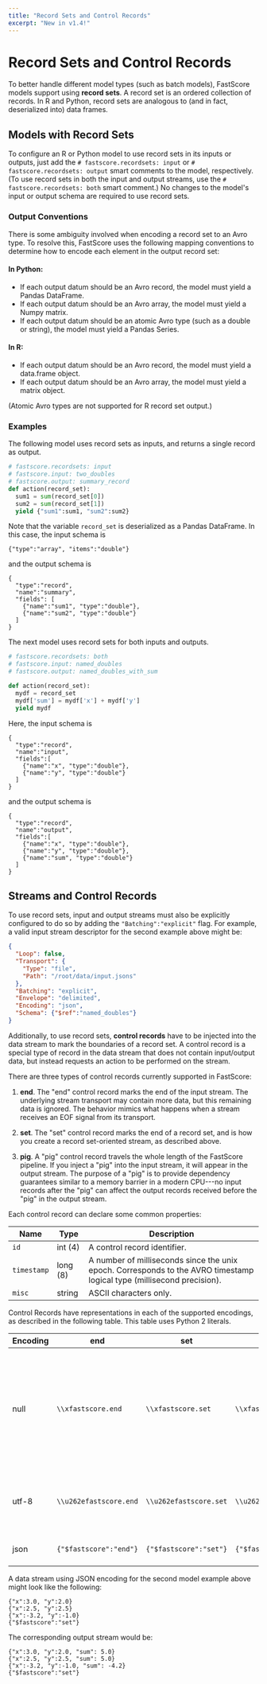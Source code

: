 ```yaml
---
title: "Record Sets and Control Records"
excerpt: "New in v1.4!"
---
```

# Record Sets and Control Records

To better handle different model types (such as batch models), FastScore models support using **record sets**. A record set is an ordered collection of records. In R and Python, record sets are analogous to (and in fact, deserialized into) data frames.

## Models with Record Sets

To configure an R or Python model to use record sets in its inputs or outputs, just add the `# fastscore.recordsets: input` or `# fastscore.recordsets: output` smart comments to the model, respectively. (To use record sets in both the input and output streams, use the `# fastscore.recordsets: both` smart comment.) No changes to the model's input or output schema are required to use record sets.

### Output Conventions

There is some ambiguity involved when encoding a record set to an Avro type. To resolve this, FastScore uses the following mapping conventions to determine how to encode each element in the output record set:

#### In Python:

* If each output datum should be an Avro record, the model must yield a Pandas DataFrame.
* If each output datum should be an Avro array, the model must yield a Numpy matrix.
* If each output datum should be an atomic Avro type (such as a double or string), the model must yield a Pandas Series.

#### In R:

* If each output datum should be an Avro record, the model must yield a data.frame object.
* If each output datum should be an Avro array, the model must yield a matrix object.

(Atomic Avro types are not supported for R record set output.)

### Examples

The following model uses record sets as inputs, and returns a single record as output. 
``` python
# fastscore.recordsets: input
# fastscore.input: two_doubles
# fastscore.output: summary_record
def action(record_set):
  sum1 = sum(record_set[0])
  sum2 = sum(record_set[1])
  yield {"sum1":sum1, "sum2":sum2}
```

Note that the variable `record_set` is deserialized as a Pandas DataFrame. In this case, the input schema is
```
{"type":"array", "items":"double"}
```
and the output schema is
```
{
  "type":"record", 
  "name":"summary", 
  "fields": [
    {"name":"sum1", "type":"double"},
    {"name":"sum2", "type":"double"}
  ]
}
```

The next model uses record sets for both inputs and outputs. 
``` python
# fastscore.recordsets: both
# fastscore.input: named_doubles
# fastscore.output: named_doubles_with_sum

def action(record_set):
  mydf = record_set
  mydf['sum'] = mydf['x'] + mydf['y']
  yield mydf
```

Here, the input schema is
```
{
  "type":"record",
  "name":"input",
  "fields":[
    {"name":"x", "type":"double"},
    {"name":"y", "type":"double"}
  ]
}
```

and the output schema is
```
{
  "type":"record",
  "name":"output",
  "fields":[
    {"name":"x", "type":"double"},
    {"name":"y", "type":"double"},
    {"name":"sum", "type":"double"}
  ]
}
```

## Streams and Control Records

To use record sets, input and output streams must also be explicitly configured to do so by adding the `"Batching":"explicit"` flag. For example, a valid input stream descriptor for the second example above might be:
``` json
{
  "Loop": false,
  "Transport": {
    "Type": "file",
    "Path": "/root/data/input.jsons"
  },
  "Batching": "explicit",
  "Envelope": "delimited",
  "Encoding": "json",
  "Schema": {"$ref":"named_doubles"}
}
```

Additionally, to use record sets, **control records** have to be injected into the data stream to mark the boundaries of a record set. A control record is a special type of record in the data stream that does not contain input/output data, but instead requests an action to be performed on the stream. 

There are three types of control records currently supported in FastScore:

1. **end**. The "end" control record marks the end of the input stream. The underlying stream transport may contain more data, but this remaining data is ignored. The behavior mimics what happens when a stream receives an EOF signal from its transport. 

2. **set**. The "set" control record marks the end of a record set, and is how you create a record set-oriented stream, as described above.

3. **pig**. A "pig" control record travels the whole length of the FastScore pipeline. If you inject a "pig" into the input stream, it will appear in the output stream. The purpose of a "pig" is to provide dependency guarantees similar to a memory barrier in a modern CPU---no input records after the "pig" can affect the output records received before the "pig" in the output stream.

Each control record can declare some common properties:

| Name | Type | Description |
| --- | --- | --- |
| `id` | int (4) | A control record identifier. |
| `timestamp` | long (8) | A number of milliseconds since the unix epoch. Corresponds to the AVRO timestamp logical type (millisecond precision). |
| `misc` | string | ASCII characters only. |


Control Records have representations in each of the supported encodings, as described in the following table. This table uses Python 2 literals.

| Encoding | end | set | pig | Notes |
| --- | --- | --- | --- | --- |
| null | `\\xfastscore.end` | `\\xfastscore.set` | `\\xfastscore.pig` | The record size must be at least 12 bytes. If there are at least 12 more bytes after the 12-byte prefix, then it contains the ID and timestamp encoded using the `'!Q'` Python struct format. Any data that follow is the value of the `misc` property. |
| utf-8 | `\\u262efastscore.end` | `\\u262efastscore.set` | `\\u262efastscore.pig` | ID, timestamp, and `misc` values may be appended separated by pipes. For example, `'\\u262efastscore.pig|1234|3476304987|misc-data'`. |
| json | `{"$fastscore":"end"}` | `{"$fastscore":"set"}` | `{"$fastscore":"pig"}` | ID, timestamp, and `misc` values can be added as properties. |


A data stream using JSON encoding for the second model example above might look like the following:
```
{"x":3.0, "y":2.0}
{"x":2.5, "y":2.5}
{"x":-3.2, "y":-1.0}
{"$fastscore":"set"}
```
The corresponding output stream would be:
```
{"x":3.0, "y":2.0, "sum": 5.0}
{"x":2.5, "y":2.5, "sum": 5.0}
{"x":-3.2, "y":-1.0, "sum": -4.2}
{"$fastscore":"set"}
```